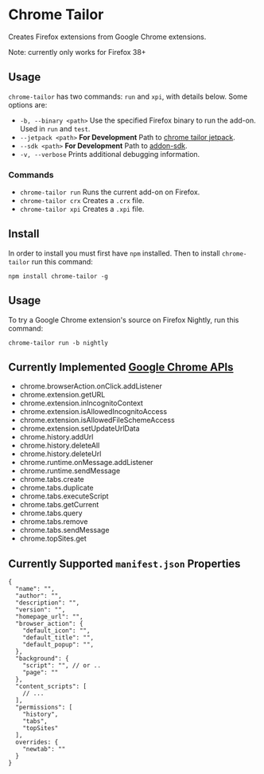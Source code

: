 # Chrome Tailor

Creates Firefox extensions from Google Chrome extensions.

Note: currently only works for Firefox 38+


## Usage

`chrome-tailor` has two commands: `run` and `xpi`, with details below. Some options are:

* `-b, --binary <path>` Use the specified Firefox binary to run the add-on. Used in `run` and `test`.
* `--jetpack <path>` **For Development** Path to [chrome tailor jetpack][chrome-tailor-jetpack].
* `--sdk <path>` **For Development** Path to [addon-sdk][addon-sdk].
* `-v, --verbose` Prints additional debugging information.


### Commands

* `chrome-tailor run` Runs the current add-on on Firefox.
* `chrome-tailor crx` Creates a `.crx` file.
* `chrome-tailor xpi` Creates a `.xpi` file.


## Install

In order to install you must first have `npm` installed.  Then to install `chrome-tailor` run this command:

    npm install chrome-tailor -g


## Usage

To try a Google Chrome extension's source on Firefox Nightly, run this command:

    chrome-tailor run -b nightly


## Currently Implemented [Google Chrome APIs][GCAPIs]

* chrome.browserAction.onClick.addListener
* chrome.extension.getURL
* chrome.extension.inIncognitoContext
* chrome.extension.isAllowedIncognitoAccess
* chrome.extension.isAllowedFileSchemeAccess
* chrome.extension.setUpdateUrlData
* chrome.history.addUrl
* chrome.history.deleteAll
* chrome.history.deleteUrl
* chrome.runtime.onMessage.addListener
* chrome.runtime.sendMessage
* chrome.tabs.create
* chrome.tabs.duplicate
* chrome.tabs.executeScript
* chrome.tabs.getCurrent
* chrome.tabs.query
* chrome.tabs.remove
* chrome.tabs.sendMessage
* chrome.topSites.get


## Currently Supported `manifest.json` Properties

    {
      "name": "",
      "author": "",
      "description": "",
      "version": "",
      "homepage_url": "",
      "browser_action": {
        "default_icon": "",
        "default_title": "",
        "default_popup": "",
      },
      "background": {
        "script": "", // or ..
        "page": ""
      },
      "content_scripts": [
        // ...
      ],
      "permissions": [
        "history",
        "tabs",
        "topSites"
      ],
      overrides: {
        "newtab": ""
      }
    }


[GCAPIs]:https://developer.chrome.com/extensions/api_index
[chrome-tailor-jetpack]:https://github.com/jetpack-labs/chrome-tailor-jetpack
[addon-sdk]:https://github.com/mozilla/addon-sdk
